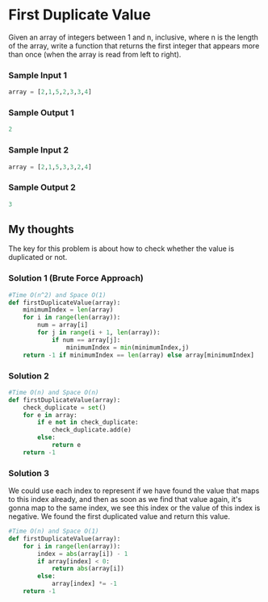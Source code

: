 
# First Duplicate Value

Given an array of integers between 1 and n, inclusive, where n is 
the length of the array, write a function that returns the first integer
that appears more than once (when the array is read from left 
to right).


### Sample Input 1
```python
array = [2,1,5,2,3,3,4]
```
### Sample Output 1
```python
2
```
### Sample Input 2
```python
array = [2,1,5,3,3,2,4]
```
### Sample Output 2
```python
3
```

## My thoughts
The key for this problem is about how to check whether the value 
is duplicated or not.

### Solution 1 (Brute Force Approach)
```python
#Time O(n^2) and Space O(1)
def firstDuplicateValue(array):
	minimumIndex = len(array)
	for i in range(len(array)):
		num = array[i]
		for j in range(i + 1, len(array)):
			if num == array[j]:
				minimumIndex = min(minimumIndex,j)
    return -1 if minimumIndex == len(array) else array[minimumIndex]
```


### Solution 2 
```python
#Time O(n) and Space O(n)
def firstDuplicateValue(array):
    check_duplicate = set()
	for e in array:
		if e not in check_duplicate:
			check_duplicate.add(e)
		else:
			return e
    return -1
```

### Solution 3
We could use each index to represent if we have found the value
that maps to this index already, and then as soon as we find that
value again, it's gonna map to the same index, we see this index 
or the value of this index is negative. We found the first duplicated
value and return this value.  
```python
#Time O(n) and Space O(1)
def firstDuplicateValue(array):
	for i in range(len(array)):
		index = abs(array[i]) - 1
		if array[index] < 0:
			return abs(array[i])
		else:
			array[index] *= -1
	return -1
```

